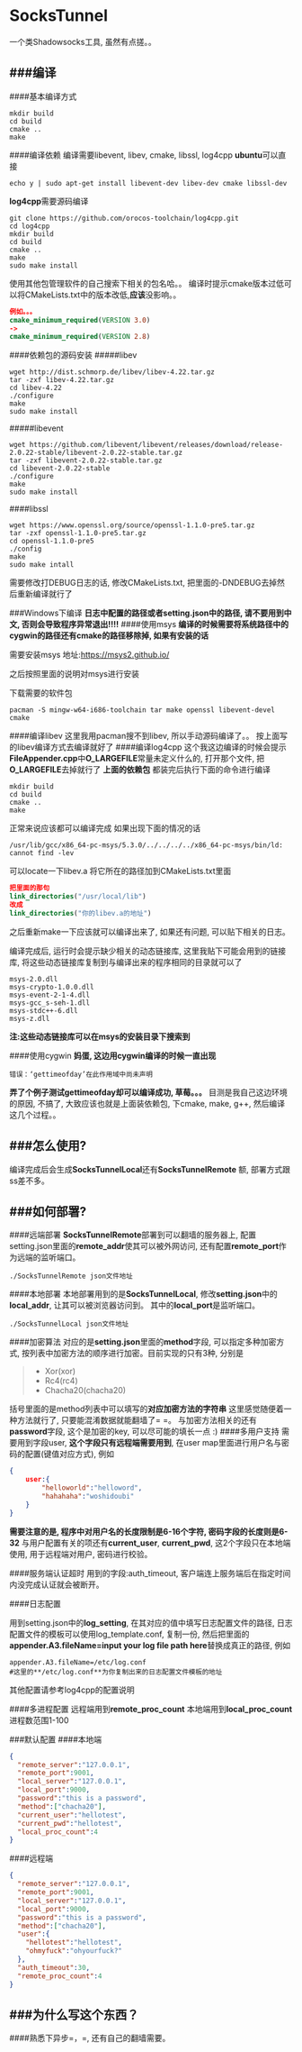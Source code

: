 # SocksTunnel
一个类Shadowsocks工具, 虽然有点搓。。

###编译
-------------
####基本编译方式
```shell
mkdir build
cd build
cmake ..
make
```
####编译依赖
编译需要libevent, libev, cmake, libssl, log4cpp
**ubuntu**可以直接
```shell
echo y | sudo apt-get install libevent-dev libev-dev cmake libssl-dev
```
**log4cpp**需要源码编译
```shell
git clone https://github.com/orocos-toolchain/log4cpp.git
cd log4cpp
mkdir build
cd build 
cmake ..
make
sudo make install
```
使用其他包管理软件的自己搜索下相关的包名哈。。
编译时提示cmake版本过低可以将CMakeLists.txt中的版本改低,**应该**没影响。。
```cmake
例如。。。
cmake_minimum_required(VERSION 3.0)
->
cmake_minimum_required(VERSION 2.8)
```
####依赖包的源码安装
#####libev
```shell
wget http://dist.schmorp.de/libev/libev-4.22.tar.gz
tar -zxf libev-4.22.tar.gz
cd libev-4.22
./configure
make
sudo make install
```
#####libevent
```shell
wget https://github.com/libevent/libevent/releases/download/release-2.0.22-stable/libevent-2.0.22-stable.tar.gz
tar -zxf libevent-2.0.22-stable.tar.gz
cd libevent-2.0.22-stable
./configure
make 
sudo make install
```
####libssl
```shell
wget https://www.openssl.org/source/openssl-1.1.0-pre5.tar.gz
tar -zxf openssl-1.1.0-pre5.tar.gz
cd openssl-1.1.0-pre5
./config
make
sudo make intall
```
需要修改打DEBUG日志的话, 修改CMakeLists.txt, 把里面的-DNDEBUG去掉然后重新编译就行了

###Windows下编译
**日志中配置的路径或者setting.json中的路径, 请不要用到中文, 否则会导致程序异常退出!!!!**
####使用msys
**编译的时候需要将系统路径中的cygwin的路径还有cmake的路径移除掉, 如果有安装的话**

需要安装msys
地址:https://msys2.github.io/

之后按照里面的说明对msys进行安装

下载需要的软件包

```shell
pacman -S mingw-w64-i686-toolchain tar make openssl libevent-devel cmake
```
####编译libev
这里我用pacman搜不到libev, 所以手动源码编译了。。
按上面写的libev编译方式去编译就好了
####编译log4cpp
这个我这边编译的时候会提示**FileAppender.cpp**中**O_LARGEFILE**常量未定义什么的, 打开那个文件, 把**O_LARGEFILE**去掉就行了
**上面的依赖包** 都装完后执行下面的命令进行编译
```shell
mkdir build
cd build
cmake ..
make
```
正常来说应该都可以编译完成
如果出现下面的情况的话
```
/usr/lib/gcc/x86_64-pc-msys/5.3.0/../../../../x86_64-pc-msys/bin/ld: cannot find -lev
```
可以locate一下libev.a
将它所在的路径加到CMakeLists.txt里面
```cmake
把里面的那句
link_directories("/usr/local/lib")
改成
link_directories("你的libev.a的地址")
```
之后重新make一下应该就可以编译出来了, 如果还有问题, 可以贴下相关的日志。

编译完成后, 运行时会提示缺少相关的动态链接库, 这里我贴下可能会用到的链接库, 将这些动态链接库复制到与编译出来的程序相同的目录就可以了
```shell
msys-2.0.dll
msys-crypto-1.0.0.dll
msys-event-2-1-4.dll
msys-gcc_s-seh-1.dll
msys-stdc++-6.dll
msys-z.dll
```
**注:这些动态链接库可以在msys的安装目录下搜索到**

####使用cygwin
**妈蛋, 这边用cygwin编译的时候一直出现**
```
错误：‘gettimeofday’在此作用域中尚未声明
```
**弄了个例子测试gettimeofday却可以编译成功, 草莓。。。**
目测是我自己这边环境的原因, 不搞了, 大致应该也就是上面装依赖包, 下cmake, make, g++, 然后编译 这几个过程。。

###怎么使用?
-------------------
编译完成后会生成**SocksTunnelLocal**还有**SocksTunnelRemote**
额, 部署方式跟ss差不多。

###如何部署?
-----
####远端部署
**SocksTunnelRemote**部署到可以翻墙的服务器上, 配置setting.json里面的**remote_addr**使其可以被外网访问, 还有配置**remote_port**作为远端的监听端口。
```shell
./SocksTunnelRemote json文件地址
```
####本地部署
本地部署用到的是**SocksTunnelLocal**, 修改**setting.json**中的**local_addr**, 让其可以被浏览器访问到。 其中的**local_port**是监听端口。
```
./SocksTunnelLocal json文件地址
```
####加密算法
对应的是**setting.json**里面的**method**字段, 可以指定多种加密方式, 按列表中加密方法的顺序进行加密。目前实现的只有3种, 分别是
> * Xor(xor)
> * Rc4(rc4)
> * Chacha20(chacha20)

括号里面的是method列表中可以填写的**对应加密方法的字符串**
这里感觉随便着一种方法就行了, 只要能混淆数据就能翻墙了= =。
与加密方法相关的还有**password**字段, 这个是加密的key, 可以尽可能的填长一点 :)
####多用户支持
需要用到字段user, **这个字段只有远程端需要用到**, 在user map里面进行用户名与密码的配置(键值对应方式), 例如
```json
{
    user:{
        "helloworld":"helloword",
        "hahahaha":"woshidoubi"
    }
}
```
**需要注意的是, 程序中对用户名的长度限制是6-16个字符, 密码字段的长度则是6-32**
与用户配置有关的项还有**current_user**, **current_pwd**, 这2个字段只在本地端使用, 用于远程端对用户, 密码进行校验。

####服务端认证超时
用到的字段:auth_timeout, 客户端连上服务端后在指定时间内没完成认证就会被断开。

####日志配置

用到setting.json中的**log_setting**, 在其对应的值中填写日志配置文件的路径, 日志配置文件的模板可以使用log_template.conf, 复制一份, 然后把里面的
**appender.A3.fileName=input your log file path here**替换成真正的路径, 例如
```shell
appender.A3.fileName=/etc/log.conf
#这里的**/etc/log.conf**为你复制出来的日志配置文件模板的地址
```
其他配置请参考log4cpp的配置说明

####多进程配置
远程端用到**remote_proc_count**
本地端用到**local_proc_count**
进程数范围1-100

###默认配置
####本地端
```json
{
  "remote_server":"127.0.0.1",
  "remote_port":9001,
  "local_server":"127.0.0.1",
  "local_port":9000,
  "password":"this is a password",
  "method":["chacha20"],
  "current_user":"hellotest",
  "current_pwd":"hellotest",
  "local_proc_count":4
}
```
####远程端
```json
{
  "remote_server":"127.0.0.1",
  "remote_port":9001,
  "local_server":"127.0.0.1",
  "local_port":9000,
  "password":"this is a password",
  "method":["chacha20"],
  "user":{
    "hellotest":"hellotest",
    "ohmyfuck":"ohyourfuck?"
  },
  "auth_timeout":30,
  "remote_proc_count":4
}
```

###为什么写这个东西？
----
####熟悉下异步=，=,  还有自己的翻墙需要。
